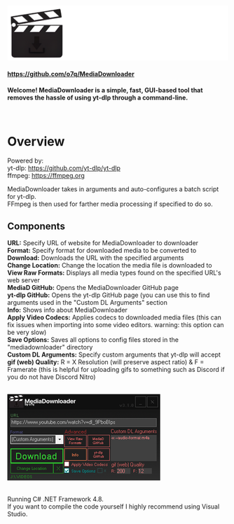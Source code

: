 <img src="assets/images/readmebanner.png"/>

#### https://github.com/o7q/MediaDownloader
#### Welcome! MediaDownloader is a simple, fast, GUI-based tool that removes the hassle of using yt-dlp through a command-line.
<br>

# Overview
Powered by: \
yt-dlp: https://github.com/yt-dlp/yt-dlp \
ffmpeg: https://ffmpeg.org

MediaDownloader takes in arguments and auto-configures a batch script for yt-dlp.\
FFmpeg is then used for farther media processing if specified to do so.

## <b>Components</b>
<b>URL:</b> Specify URL of website for MediaDownloader to downloader \
<b>Format:</b> Specify format for downloaded media to be converted to \
<b>Download:</b> Downloads the URL with the specified arguments \
<b>Change Location:</b> Change the location the media file is downloaded to \
<b>View Raw Formats:</b> Displays all media types found on the specified URL's web server \
<b>MediaD GitHub:</b> Opens the MediaDownloader GitHub page \
<b>yt-dlp GitHub:</b> Opens the yt-dlp GitHub page (you can use this to find arguments used in the "Custom DL Arguments" section \
<b>Info:</b> Shows info about MediaDownloader \
<b>Apply Video Codecs:</b> Applies codecs to downloaded media files (this can fix issues when importing into some video editors. warning: this option can be very slow) \
<b>Save Options:</b> Saves all options to config files stored in the "mediadownloader" directory \
<b>Custom DL Arguments:</b> Specify custom arguments that yt-dlp will accept \
<b>gif (web) Quality:</b> R = X Resolution (will preserve aspect ratio) & F = Framerate (this is helpful for uploading gifs to something such as Discord if you do not have Discord Nitro) \
<br>

<img src="assets/images/v310/v310.png"/> \
<br>

Running C# .NET Framework 4.8. \
If you want to compile the code yourself I highly recommend using Visual Studio.